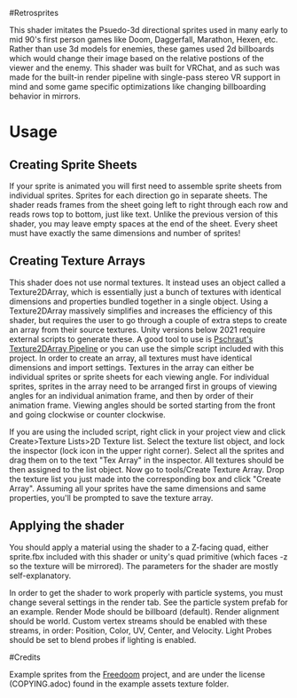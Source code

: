 #Retrosprites

This shader imitates the Psuedo-3d directional sprites used in many early to mid 90's first person games like Doom, Daggerfall, Marathon, Hexen, etc. Rather than use 3d models for enemies, these games used 2d billboards which would change their image based on the relative postions of the viewer and the enemy. This shader was built for VRChat, and as such was made for the built-in render pipeline with single-pass stereo VR support in mind and some game specific optimizations like changing billboarding behavior in mirrors.

# Usage

## Creating Sprite Sheets

If your sprite is animated you will first need to assemble sprite sheets from individual sprites. Sprites for each direction go in separate sheets. The shader reads frames from the sheet going left to right through each row and reads rows top to bottom, just like text. Unlike the previous version of this shader, you may leave empty spaces at the end of the sheet. Every sheet must have exactly the same dimensions and number of sprites!

## Creating Texture Arrays
This shader does not use normal textures. It instead uses an object called a Texture2DArray, which is essentially just a bunch of textures with identical dimensions and properties bundled together in a single object. Using a Texture2DArray massively simplifies and increases the efficiency of this shader, but requires the user to go through a couple of extra steps to create an array from their source textures. Unity versions below 2021 require external scripts to generate these. A good tool to use is [Pschraut's Texture2DArray Pipeline](https://github.com/pschraut/UnityTexture2DArrayImportPipeline) or you can use the simple script included with this project. In order to create an array, all textures must have identical dimensions and import settings. Textures in the array can either be individual sprites or sprite sheets for each viewing angle. For individual sprites, sprites in the array need to be arranged first in groups of viewing angles for an individual animation frame, and then by order of their animation frame. Viewing angles should be sorted starting from the front and going clockwise or counter clockwise.

If you are using the included script, right click in your project view and click Create>Texture Lists>2D Texture list. Select the texture list object, and lock the inspector (lock icon in the upper right corner). Select all the sprites and drag them on to the text "Tex Array" in the inspector. All textures should be then assigned to the list object. Now go to tools/Create Texture Array. Drop the texture list you just made into the corresponding box and click "Create Array". Assuming all your sprites have the same dimensions and same properties, you'll be prompted to save the texture array.

## Applying the shader
You should apply a material using the shader to a Z-facing quad, either
sprite.fbx included with this shader or unity's quad primitive (which faces
-z so the texture will be mirrored). The parameters for the shader are mostly
self-explanatory.

In order to get the shader to work properly with particle systems, you must
change several settings in the render tab. See the particle system prefab for an example.
Render Mode should be billboard (default). Render alignment should be world. Custom vertex streams should be
enabled with these streams, in order: Position, Color, UV, Center, and Velocity.
Light Probes should be set to blend probes if lighting is enabled.


#Credits

Example sprites from the [Freedoom](https://github.com/freedoom/freedoom) project, and are under the license (COPYING.adoc) found in the example assets texture folder.